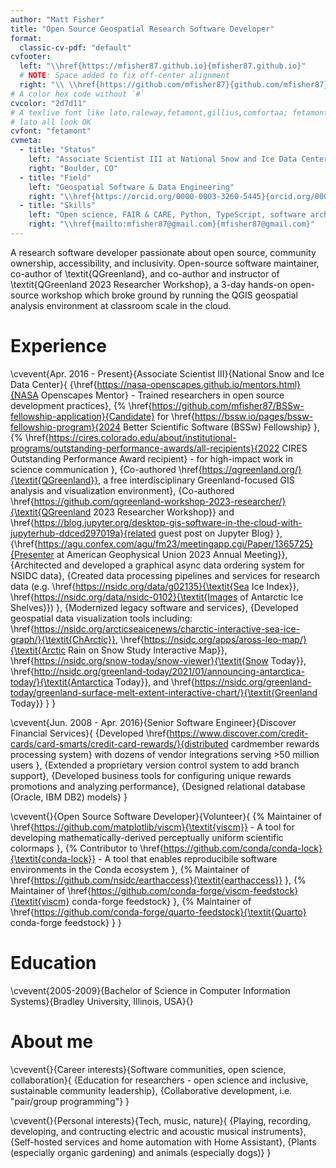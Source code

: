 ```yaml
---
author: "Matt Fisher"
title: "Open Source Geospatial Research Software Developer"
format:
  classic-cv-pdf: "default"
cvfooter:
  left: "\\href{https://mfisher87.github.io}{mfisher87.github.io}"
  # NOTE: Space added to fix off-center alignment
  right: "\\ \\href{https://github.com/mfisher87}{github.com/mfisher87}"
# A color hex code without `#`
cvcolor: "2d7d11"
# A texlive font like lato,raleway,fetamont,gillius,comfortaa; fetamont, comfortaa, and
# lato all look OK
cvfont: "fetamont"
cvmeta:
  - title: "Status"
    left: "Associate Scientist III at National Snow and Ice Data Center"
    right: "Boulder, CO"
  - title: "Field"
    left: "Geospatial Software & Data Engineering"
    right: "\\href{https://orcid.org/0000-0003-3260-5445}{orcid.org/0000-0003-3260-5445}"
  - title: "Skills"
    left: "Open science, FAIR & CARE, Python, TypeScript, software architecture, Linux, CI/CD, analytics"
    right: "\\href{mailto:mfisher87@gmail.com}{mfisher87@gmail.com}"
---
```


A research software developer passionate about open source, community ownership, accessibility, and inclusivity.
Open-source software maintainer, co-author of \textit{QGreenland}, and co-author and instructor of \textit{QGreenland 2023 Researcher Workshop},
a 3-day hands-on open-source workshop which broke ground by running the QGIS geospatial analysis environment at classroom scale in the cloud.


# Experience

\cvevent{Apr. 2016 - Present}{Associate Scientist III}{National Snow and Ice Data Center}{
  {\href{https://nasa-openscapes.github.io/mentors.html}{NASA Openscapes Mentor} - Trained researchers in open source development practices},
  {%
    \href{https://github.com/mfisher87/BSSw-fellowship-application}{Candidate}
    for
    \href{https://bssw.io/pages/bssw-fellowship-program}{2024 Better Scientific Software (BSSw) Fellowship}
  },
  {%
    \href{https://cires.colorado.edu/about/institutional-programs/outstanding-performance-awards/all-recipients}{2022 CIRES Outstanding Performance Award recipient}
    - for high-impact work in science communication
  },
  {Co-authored \href{https://qgreenland.org/}{\textit{QGreenland}}, a free interdisciplinary Greenland-focused GIS analysis and visualization environment},
  {Co-authored
    \href{https://github.com/qgreenland-workshop-2023-researcher/}{\textit{QGreenland 2023 Researcher Workshop}}
    and
    \href{https://blog.jupyter.org/desktop-gis-software-in-the-cloud-with-jupyterhub-ddced297019a}{related guest post on Jupyter Blog}
  },
  {\href{https://agu.confex.com/agu/fm23/meetingapp.cgi/Paper/1365725}{Presenter at American Geophysical Union 2023 Annual Meeting}},
  {Architected and developed a graphical async data ordering system for NSIDC data},
  {Created data processing pipelines and services for research data (e.g.
    \href{https://nsidc.org/data/g02135}{\textit{Sea Ice Index}},
    \href{https://nsidc.org/data/nsidc-0102}{\textit{Images of Antarctic Ice Shelves}})
  },
  {Modernized legacy software and services},
  {Developed geospatial data visualization tools including:
    \href{https://nsidc.org/arcticseaicenews/charctic-interactive-sea-ice-graph/}{\textit{ChArctic}},
    \href{https://nsidc.org/apps/aross-leo-map/}{\textit{Arctic Rain on Snow Study Interactive Map}},
    \href{https://nsidc.org/snow-today/snow-viewer}{\textit{Snow Today}},
    \href{http://nsidc.org/greenland-today/2021/01/announcing-antarctica-today/}{\textit{Antarctica Today}},
    and
    \href{https://nsidc.org/greenland-today/greenland-surface-melt-extent-interactive-chart/}{\textit{Greenland Today}}
  }
}

\cvevent{Jun. 2008 - Apr. 2016}{Senior Software Engineer}{Discover Financial Services}{
  {Developed
    \href{https://www.discover.com/credit-cards/card-smarts/credit-card-rewards/}{distributed cardmember rewards processing system}
    with dozens of vendor integrations serving >50 million users
  },
  {Extended a proprietary version control system to add branch support},
  {Developed business tools for configuring unique rewards promotions and analyzing performance},
  {Designed relational database (Oracle, IBM DB2) models}
}

\cvevent{}{Open Source Software Developer}{Volunteer}{
  {%
    Maintainer of \href{https://github.com/matplotlib/viscm}{\textit{viscm}}
    - A tool for developing mathematically-derived perceptually uniform scientific colormaps
  },
  {%
    Contributor to \href{https://github.com/conda/conda-lock}{\textit{conda-lock}}
    - A tool that enables reproducibile software environments in the Conda ecosystem 
  },
  {%
    Maintainer of \href{https://github.com/nsidc/earthaccess}{\textit{earthaccess}}
  },
  {%
    Maintainer of \href{https://github.com/conda-forge/viscm-feedstock}{\textit{viscm} conda-forge feedstock}
  },
  {%
    Maintainer of \href{https://github.com/conda-forge/quarto-feedstock}{\textit{Quarto} conda-forge feedstock}
  }
}


# Education

\cvevent{2005-2009}{Bachelor of Science in Computer Information Systems}{Bradley University, Illinois, USA}{}


# About me

\cvevent{}{Career interests}{Software communities, open science, collaboration}{
  {Education for researchers - open science and inclusive, sustainable community leadership},
  {Collaborative development, i.e. "pair/group programming"}
}

\cvevent{}{Personal interests}{Tech, music, nature}{
  {Playing, recording, developing, and contructing electric and acoustic musical instruments},
  {Self-hosted services and home automation with Home Assistant},
  {Plants (especially organic gardening) and animals (especially dogs)}
}
